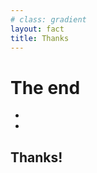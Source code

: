 ```yaml
---
# class: gradient
layout: fact
title: Thanks
---
```


<h1>The <span class="color:accent">end</span></h1>
<!-- <h1 class="gradient-text">Thanks</h1> -->

<ul>
  <li class="list-none">
    <Anchor href="https://github.com/jackdbd/sfscon-2024-indieweb" text="jackdbd/sfscon-2024-indieweb" />
  </li>
  <li class="list-none">
    <Anchor href="https://github.com/jackdbd/sfscon-2024-indieweb/issues/new/choose" text="Open an issue if you have tips / questions / feedback" />
  </li>
</ul>

<h2>Thanks!</h2>
